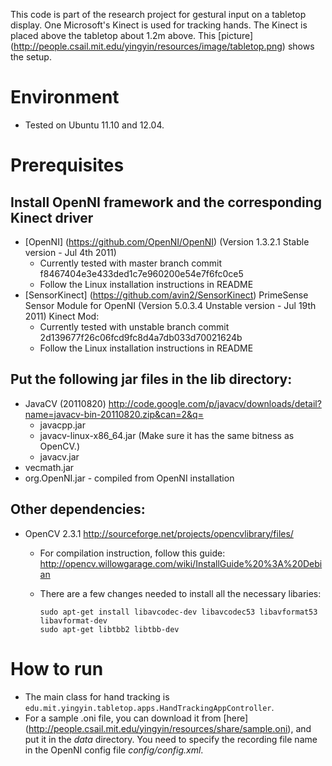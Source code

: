 This code is part of the research project for gestural input on a tabletop 
display. One Microsoft's Kinect is used for tracking hands. The Kinect is placed
above the tabletop about 1.2m above. This [picture] 
(http://people.csail.mit.edu/yingyin/resources/image/tabletop.png) shows the setup. 

# Environment 
* Tested on Ubuntu 11.10 and 12.04.

# Prerequisites

## Install OpenNI framework and the corresponding Kinect driver
* [OpenNI] (https://github.com/OpenNI/OpenNI) (Version 1.3.2.1 Stable version - Jul 4th 2011)
  * Currently tested with master branch commit f8467404e3e433ded1c7e960200e54e7f6fc0ce5
  * Follow the Linux installation instructions in README
* [SensorKinect] (https://github.com/avin2/SensorKinect) PrimeSense Sensor Module 
  for OpenNI (Version 5.0.3.4 Unstable version - Jul 19th 2011) Kinect Mod:
  * Currently tested with unstable branch commit 2d139677f26c06fcd9fc8d4a7db033d70021624b
  * Follow the Linux installation instructions in README
  
## Put the following jar files in the lib directory:
* JavaCV (20110820) http://code.google.com/p/javacv/downloads/detail?name=javacv-bin-20110820.zip&can=2&q=
  * javacpp.jar  
  * javacv-linux-x86_64.jar (Make sure it has the same bitness as OpenCV.)
  * javacv.jar
* vecmath.jar
* org.OpenNI.jar - compiled from OpenNI installation

## Other dependencies:
* OpenCV 2.3.1 http://sourceforge.net/projects/opencvlibrary/files/
  * For compilation instruction, follow this guide: http://opencv.willowgarage.com/wiki/InstallGuide%20%3A%20Debian
  * There are a few changes needed to install all the necessary libaries:
	 
	  ```
	  sudo apt-get install libavcodec-dev libavcodec53 libavformat53 libavformat-dev
	  sudo apt-get libtbb2 libtbb-dev
	  ```

# How to run
* The main class for hand tracking is `edu.mit.yingyin.tabletop.apps.HandTrackingAppController`.
* For a sample .oni file, you can download it from [here] (http://people.csail.mit.edu/yingyin/resources/share/sample.oni), and put it in the *data* directory. You need to specify the recording file name in the OpenNI config file *config/config.xml*.